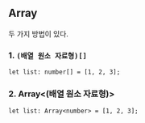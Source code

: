 ## Array
두 가지 방법이 있다.

### 1. ```(배열 원소 자료형)[]```
```
let list: number[] = [1, 2, 3];
```

### 2. Array<(배열 원소 자료형)>
```
let list: Array<number> = [1, 2, 3];
```
